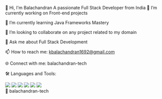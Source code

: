 👋 Hi, I'm Balachandran
A passionate Full Stack Developer from India
🔭 I’m currently working on Front-end projects

🌱 I’m currently learning Java Frameworks Mastery

👯 I’m looking to collaborate on any project related to my domain

💬 Ask me about Full Stack Development

📫 How to reach me: kbalachandran1692@gmail.com

🌐 Connect with me:
balachandran-tech

🛠️ Languages and Tools:
<div> <img src="https://img.shields.io/badge/HTML5-E34F26?style=for-the-badge&logo=html5&logoColor=white" /> <img src="https://img.shields.io/badge/CSS3-1572B6?style=for-the-badge&logo=css3&logoColor=white" /> <img src="https://img.shields.io/badge/Java-ED8B00?style=for-the-badge&logo=java&logoColor=white" /> <img src="https://img.shields.io/badge/Google%20Cloud-4285F4?style=for-the-badge&logo=googlecloud&logoColor=white" /> <img src="https://img.shields.io/badge/Adobe%20Photoshop-31A8FF?style=for-the-badge&logo=adobephotoshop&logoColor=white" /> <img src="https://img.shields.io/badge/Adobe%20Illustrator-FF9A00?style=for-the-badge&logo=adobeillustrator&logoColor=white" /> </div>
🚀 balachandran-tech
